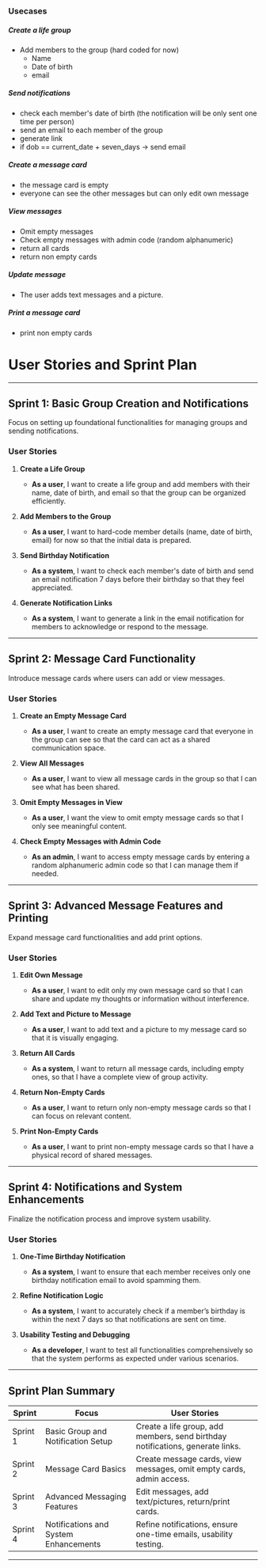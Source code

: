 ### Usecases

##### Create a life group
-	Add members to the group (hard coded for now)
    - Name
    - Date of birth
    - email


##### Send notifications
- check each member's date of birth (the notification will be only sent one time per person)
- send an email to each member of the group
- generate link
- if  dob == current_date + seven_days -> send email

##### Create a message card
- the message card is empty
- everyone can see the other messages but can only edit own message


##### View messages 
- Omit empty messages
- Check empty messages with admin code (random alphanumeric)
- return all cards
- return non empty cards

##### Update message
-	The user adds text messages and a picture. 

##### Print a message card
  - print non empty cards




# User Stories and Sprint Plan  

---

## **Sprint 1: Basic Group Creation and Notifications**  
Focus on setting up foundational functionalities for managing groups and sending notifications.  

### **User Stories**  

1. **Create a Life Group**  
   - **As a user**, I want to create a life group and add members with their name, date of birth, and email so that the group can be organized efficiently.  

2. **Add Members to the Group**  
   - **As a user**, I want to hard-code member details (name, date of birth, email) for now so that the initial data is prepared.  

3. **Send Birthday Notification**  
   - **As a system**, I want to check each member's date of birth and send an email notification 7 days before their birthday so that they feel appreciated.  

4. **Generate Notification Links**  
   - **As a system**, I want to generate a link in the email notification for members to acknowledge or respond to the message.  

---

## **Sprint 2: Message Card Functionality**  
Introduce message cards where users can add or view messages.  

### **User Stories**  

1. **Create an Empty Message Card**  
   - **As a user**, I want to create an empty message card that everyone in the group can see so that the card can act as a shared communication space.  

2. **View All Messages**  
   - **As a user**, I want to view all message cards in the group so that I can see what has been shared.  

3. **Omit Empty Messages in View**  
   - **As a user**, I want the view to omit empty message cards so that I only see meaningful content.  

4. **Check Empty Messages with Admin Code**  
   - **As an admin**, I want to access empty message cards by entering a random alphanumeric admin code so that I can manage them if needed.  

---

## **Sprint 3: Advanced Message Features and Printing**  
Expand message card functionalities and add print options.  

### **User Stories**  

1. **Edit Own Message**  
   - **As a user**, I want to edit only my own message card so that I can share and update my thoughts or information without interference.  

2. **Add Text and Picture to Message**  
   - **As a user**, I want to add text and a picture to my message card so that it is visually engaging.  

3. **Return All Cards**  
   - **As a system**, I want to return all message cards, including empty ones, so that I have a complete view of group activity.  

4. **Return Non-Empty Cards**  
   - **As a user**, I want to return only non-empty message cards so that I can focus on relevant content.  

5. **Print Non-Empty Cards**  
   - **As a user**, I want to print non-empty message cards so that I have a physical record of shared messages.  

---

## **Sprint 4: Notifications and System Enhancements**  
Finalize the notification process and improve system usability.  

### **User Stories**  

1. **One-Time Birthday Notification**  
   - **As a system**, I want to ensure that each member receives only one birthday notification email to avoid spamming them.  

2. **Refine Notification Logic**  
   - **As a system**, I want to accurately check if a member’s birthday is within the next 7 days so that notifications are sent on time.  

3. **Usability Testing and Debugging**  
   - **As a developer**, I want to test all functionalities comprehensively so that the system performs as expected under various scenarios.  

---

## **Sprint Plan Summary**  

| Sprint  | Focus                                   | User Stories                                                                                   |
|---------|-----------------------------------------|-----------------------------------------------------------------------------------------------|
| Sprint 1 | Basic Group and Notification Setup    | Create a life group, add members, send birthday notifications, generate links.                |
| Sprint 2 | Message Card Basics                   | Create message cards, view messages, omit empty cards, admin access.                          |
| Sprint 3 | Advanced Messaging Features           | Edit messages, add text/pictures, return/print cards.                                         |
| Sprint 4 | Notifications and System Enhancements | Refine notifications, ensure one-time emails, usability testing.                              |  

---

